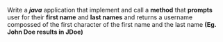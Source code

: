Write a ***java*** application that implement and call a **method**
that **prompts** user for their **first name** and **last names** and returns a username compossed of the first
character of the first name and the last name **(Eg. John Doe results in JDoe)**